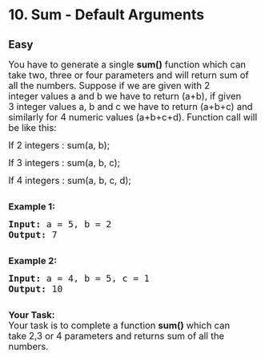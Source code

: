 # 10. Sum - Default Arguments
## Easy 
<div class="problem-statement">
                <p></p><p><span style="font-size:18px">You have to generate a single <strong>sum()</strong> function which can take two, three or four parameters and will return sum of all the numbers. Suppose if we are given with 2 integer&nbsp;values a&nbsp;and b we have to return (a+b), if given 3&nbsp;integer values a, b and c&nbsp;we have to return (a+b+c) and similarly&nbsp;for 4 numeric values (a+b+c+d). Function call will be like this:</span></p>

<p><span style="font-size:18px">If 2 integers : sum(a, b);</span></p>

<p><span style="font-size:18px">If 3&nbsp;integers : sum(a, b, c);</span></p>

<p><span style="font-size:18px">If 4&nbsp;integers : sum(a, b, c, d);&nbsp;</span></p>

<p><br>
<span style="font-size:18px"><strong>Example 1:</strong></span></p>

<pre><span style="font-size:18px"><strong>Input:</strong> a = 5, b = 2
<strong>Output:</strong> 7</span></pre>

<p><br>
<span style="font-size:18px"><strong>Example 2:</strong></span></p>

<pre><span style="font-size:18px"><strong>Input:</strong> a = 4, b = 5, c = 1
<strong>Output:</strong> 10
</span></pre>

<p><br>
<span style="font-size:18px"><strong>Your Task:</strong><br>
Your task is to complete a&nbsp;function <strong>sum()</strong> which can take&nbsp;2,3 or 4 parameters and returns sum of all the numbers.&nbsp;</span></p>
 <p></p>
            </div>